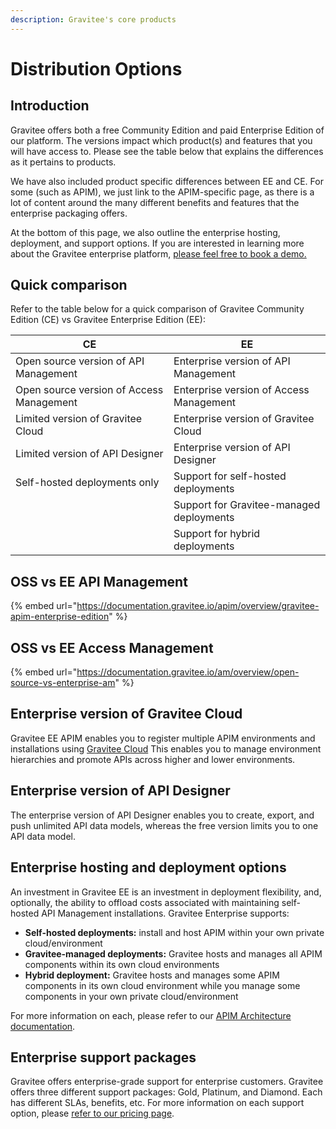 ```yaml
---
description: Gravitee's core products
---
```


# Distribution Options

## Introduction

Gravitee offers both a free Community Edition and paid Enterprise Edition of our platform. The versions impact which product(s) and features that you will have access to. Please see the table below that explains the differences as it pertains to products.

We have also included product specific differences between EE and CE. For some (such as APIM), we just link to the APIM-specific page, as there is a lot of content around the many different benefits and features that the enterprise packaging offers.

At the bottom of this page, we also outline the enterprise hosting, deployment, and support options. If you are interested in learning more about the Gravitee enterprise platform, [please feel free to book a demo.](https://www.gravitee.io/demo)

## Quick comparison

Refer to the table below for a quick comparison of Gravitee Community Edition (CE) vs Gravitee Enterprise Edition (EE):

| CE                                       | EE                                       |
| ---------------------------------------- | ---------------------------------------- |
| Open source version of API Management    | Enterprise version of API Management     |
| Open source version of Access Management | Enterprise version of Access Management  |
| Limited version of Gravitee Cloud        | Enterprise version of Gravitee Cloud     |
| Limited version of API Designer          | Enterprise version of API Designer       |
| Self-hosted deployments only             | Support for self-hosted deployments      |
|                                          | Support for Gravitee-managed deployments |
|                                          | Support for hybrid deployments           |

## OSS vs EE API Management

{% embed url="https://documentation.gravitee.io/apim/overview/gravitee-apim-enterprise-edition" %}

## OSS vs EE Access Management

{% embed url="https://documentation.gravitee.io/am/overview/open-source-vs-enterprise-am" %}

## Enterprise version of Gravitee Cloud

Gravitee EE APIM enables you to register multiple APIM environments and installations using [Gravitee C](https://documentation.gravitee.io/gravitee-cloud)[loud](https://documentation.gravitee.io/gravitee-cloud) This enables you to manage environment hierarchies and promote APIs across higher and lower environments.

## Enterprise version of API Designer

The enterprise version of API Designer enables you to create, export, and push unlimited API data models, whereas the free version limits you to one API data model.

## Enterprise hosting and deployment options

An investment in Gravitee EE is an investment in deployment flexibility, and, optionally, the ability to offload costs associated with maintaining self-hosted API Management installations. Gravitee Enterprise supports:

* **Self-hosted deployments:** install and host APIM within your own private cloud/environment
* **Gravitee-managed deployments:** Gravitee hosts and manages all APIM components within its own cloud environments
* **Hybrid deployment:** Gravitee hosts and manages some APIM components in its own cloud environment while you manage some components in your own private cloud/environment

For more information on each, please refer to our [APIM Architecture documentation](https://documentation.gravitee.io/apim/overview/apim-architecture).

## Enterprise support packages

Gravitee offers enterprise-grade support for enterprise customers. Gravitee offers three different support packages: Gold, Platinum, and Diamond. Each has different SLAs, benefits, etc. For more information on each support option, please [refer to our pricing page](https://www.gravitee.io/pricing).
